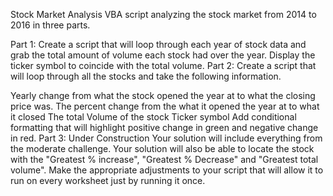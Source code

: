 Stock Market Analysis 
VBA script analyzing the stock market from 2014 to 2016 in three parts.

Part 1:
Create a script that will loop through each year of stock data and grab the total amount of volume each stock had over the year.
Display the ticker symbol to coincide with the total volume.
Part 2:
Create a script that will loop through all the stocks and take the following information.

Yearly change from what the stock opened the year at to what the closing price was.
The percent change from the what it opened the year at to what it closed
The total Volume of the stock
Ticker symbol
Add conditional formatting that will highlight positive change in green and negative change in red.
Part 3: Under Construction
Your solution will include everything from the moderate challenge.
Your solution will also be able to locate the stock with the "Greatest % increase", "Greatest % Decrease" and "Greatest total volume".
Make the appropriate adjustments to your script that will allow it to run on every worksheet just by running it once.
